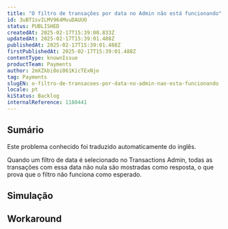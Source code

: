 ```yaml
---
title: "O filtro de transações por data no Admin não está funcionando"
id: 3uBT1svILMV964MvuDAUUO
status: PUBLISHED
createdAt: 2025-02-17T15:39:00.833Z
updatedAt: 2025-02-17T15:39:01.488Z
publishedAt: 2025-02-17T15:39:01.488Z
firstPublishedAt: 2025-02-17T15:39:01.488Z
contentType: knownIssue
productTeam: Payments
author: 2mXZkbi0oi061KicTExNjo
tag: Payments
slugEN: o-filtro-de-transacoes-por-data-no-admin-nao-esta-funcionando
locale: pt
kiStatus: Backlog
internalReference: 1180441
---
```


## Sumário

<div class="alert alert-info">
  <p>Este problema conhecido foi traduzido automaticamente do inglês.</p>
</div>


Quando um filtro de data é selecionado no Transactions Admin, todas as transações com essa data não nula são mostradas como resposta, o que prova que o filtro não funciona como esperado.

## Simulação



## Workaround



